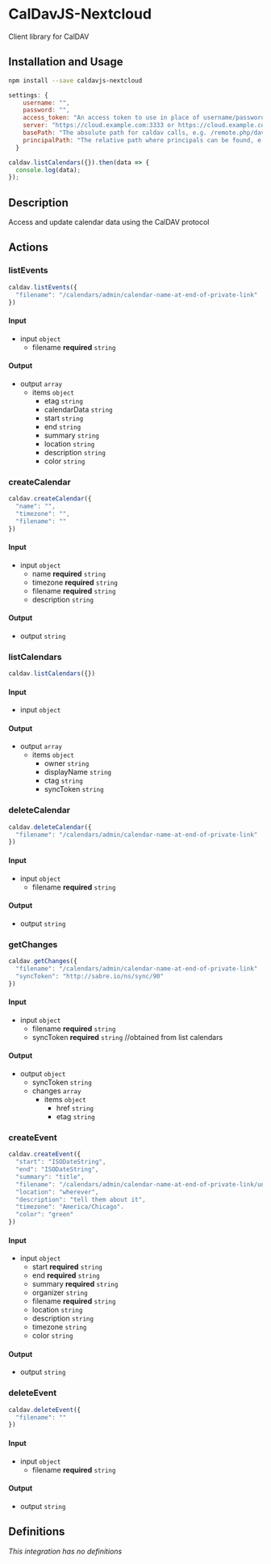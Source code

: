 # CalDavJS-Nextcloud

Client library for CalDAV

## Installation and Usage
```bash
npm install --save caldavjs-nextcloud
```
```js
settings: {
    username: "",
    password: "",
    access_token: "An access token to use in place of username/password (not used unless setup in Nextcloud)",
    server: "https://cloud.example.com:3333 or https://cloud.example.com:3333/nextcloud", //NO trailing "/"
    basePath: "The absolute path for caldav calls, e.g. /remote.php/dav for Nextcloud", //YES lead "/"; NO trailing "/"
    principalPath: "The relative path where principals can be found, e.g. /principals/users",  //YES lead "/"; NO trailing "/"
  }

caldav.listCalendars({}).then(data => {
  console.log(data);
});
```

## Description

Access and update calendar data using the CalDAV protocol

## Actions

### listEvents

```js
caldav.listEvents({
  "filename": "/calendars/admin/calendar-name-at-end-of-private-link" 
})
```

#### Input
* input `object`
  * filename **required** `string`

#### Output
* output `array`
  * items `object`
    * etag `string`
    * calendarData `string`
    * start `string`
    * end `string`
    * summary `string`
    * location `string`
    * description `string`
    * color `string`

### createCalendar



```js
caldav.createCalendar({
  "name": "",
  "timezone": "",
  "filename": ""
})
```

#### Input
* input `object`
  * name **required** `string`
  * timezone **required** `string`
  * filename **required** `string`
  * description `string`

#### Output
* output `string`

### listCalendars



```js
caldav.listCalendars({})
```

#### Input
* input `object`

#### Output
* output `array`
  * items `object`
    * owner `string`
    * displayName `string`
    * ctag `string`
    * syncToken `string`

### deleteCalendar



```js
caldav.deleteCalendar({
  "filename": "/calendars/admin/calendar-name-at-end-of-private-link" 
})
```

#### Input
* input `object`
  * filename **required** `string`

#### Output
* output `string`

### getChanges



```js
caldav.getChanges({
  "filename": "/calendars/admin/calendar-name-at-end-of-private-link" 
  "syncToken": "http://sabre.io/ns/sync/90" 
})
```

#### Input
* input `object`
  * filename **required** `string`
  * syncToken **required** `string` //obtained from list calendars

#### Output
* output `object`
  * syncToken `string`
  * changes `array`
    * items `object`
      * href `string`
      * etag `string`

### createEvent



```js
caldav.createEvent({
  "start": "ISODateString",
  "end": "ISODateString",
  "summary": "title",
  "filename": "/calendars/admin/calendar-name-at-end-of-private-link/unique-filename-for-this-event",
  "location": "wherever",
  "description": "tell them about it",
  "timezone": "America/Chicago".
  "color": "green"
})
```

#### Input
* input `object`
  * start **required** `string`
  * end **required** `string`
  * summary **required** `string`
  * organizer `string`
  * filename **required** `string`
  * location `string`
  * description `string`
  * timezone `string`
  * color `string`

#### Output
* output `string`

### deleteEvent



```js
caldav.deleteEvent({
  "filename": ""
})
```

#### Input
* input `object`
  * filename **required** `string`

#### Output
* output `string`



## Definitions

*This integration has no definitions*
